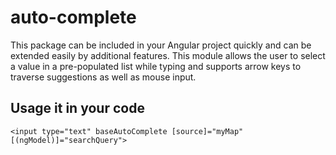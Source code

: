 # auto-complete
This package can be included in your Angular project quickly and can be extended easily by additional features. This module allows the user to select a value in a pre-populated list while typing and supports arrow keys to traverse suggestions as well as mouse input.

## Usage it in your code
    <input type="text" baseAutoComplete [source]="myMap" [(ngModel)]="searchQuery">
